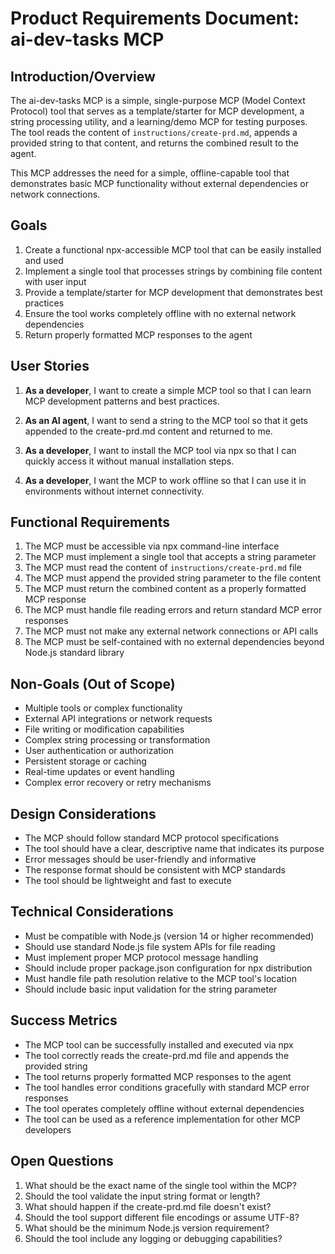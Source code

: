 # Product Requirements Document: ai-dev-tasks MCP

## Introduction/Overview

The ai-dev-tasks MCP is a simple, single-purpose MCP (Model Context Protocol) tool that serves as a template/starter for MCP development, a string processing utility, and a learning/demo MCP for testing purposes. The tool reads the content of `instructions/create-prd.md`, appends a provided string to that content, and returns the combined result to the agent.

This MCP addresses the need for a simple, offline-capable tool that demonstrates basic MCP functionality without external dependencies or network connections.

## Goals

1. Create a functional npx-accessible MCP tool that can be easily installed and used
2. Implement a single tool that processes strings by combining file content with user input
3. Provide a template/starter for MCP development that demonstrates best practices
4. Ensure the tool works completely offline with no external network dependencies
5. Return properly formatted MCP responses to the agent

## User Stories

1. **As a developer**, I want to create a simple MCP tool so that I can learn MCP development patterns and best practices.

2. **As an AI agent**, I want to send a string to the MCP tool so that it gets appended to the create-prd.md content and returned to me.

3. **As a developer**, I want to install the MCP tool via npx so that I can quickly access it without manual installation steps.

4. **As a developer**, I want the MCP to work offline so that I can use it in environments without internet connectivity.

## Functional Requirements

1. The MCP must be accessible via npx command-line interface
2. The MCP must implement a single tool that accepts a string parameter
3. The MCP must read the content of `instructions/create-prd.md` file
4. The MCP must append the provided string parameter to the file content
5. The MCP must return the combined content as a properly formatted MCP response
6. The MCP must handle file reading errors and return standard MCP error responses
7. The MCP must not make any external network connections or API calls
8. The MCP must be self-contained with no external dependencies beyond Node.js standard library

## Non-Goals (Out of Scope)

- Multiple tools or complex functionality
- External API integrations or network requests
- File writing or modification capabilities
- Complex string processing or transformation
- User authentication or authorization
- Persistent storage or caching
- Real-time updates or event handling
- Complex error recovery or retry mechanisms

## Design Considerations

- The MCP should follow standard MCP protocol specifications
- The tool should have a clear, descriptive name that indicates its purpose
- Error messages should be user-friendly and informative
- The response format should be consistent with MCP standards
- The tool should be lightweight and fast to execute

## Technical Considerations

- Must be compatible with Node.js (version 14 or higher recommended)
- Should use standard Node.js file system APIs for file reading
- Must implement proper MCP protocol message handling
- Should include proper package.json configuration for npx distribution
- Must handle file path resolution relative to the MCP tool's location
- Should include basic input validation for the string parameter

## Success Metrics

- The MCP tool can be successfully installed and executed via npx
- The tool correctly reads the create-prd.md file and appends the provided string
- The tool returns properly formatted MCP responses to the agent
- The tool handles error conditions gracefully with standard MCP error responses
- The tool operates completely offline without external dependencies
- The tool can be used as a reference implementation for other MCP developers

## Open Questions

1. What should be the exact name of the single tool within the MCP?
2. Should the tool validate the input string format or length?
3. What should happen if the create-prd.md file doesn't exist?
4. Should the tool support different file encodings or assume UTF-8?
5. What should be the minimum Node.js version requirement?
6. Should the tool include any logging or debugging capabilities? 